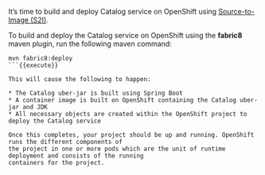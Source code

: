 It’s time to build and deploy Catalog service on OpenShift using [Source-to-Image (S2I)](https://docs.openshift.com/container-platform/3.6/architecture/core_concepts/builds_and_image_streams.html#source-build).

To build and deploy the Catalog service on OpenShift using the **fabric8** maven plugin, run the following maven command:

```
mvn fabric8:deploy
```{{execute}}

This will cause the following to happen:

* The Catalog uber-jar is built using Spring Boot
* A container image is built on OpenShift containing the Catalog uber-jar and JDK
* All necessary objects are created within the OpenShift project to deploy the Catalog service

Once this completes, your project should be up and running. OpenShift runs the different components of 
the project in one or more pods which are the unit of runtime deployment and consists of the running 
containers for the project. 